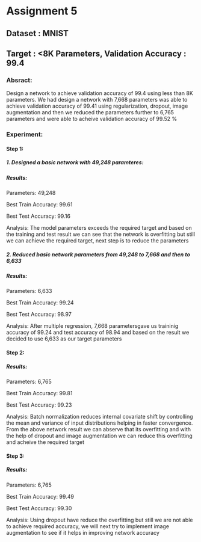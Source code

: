 # Assignment 5

## Dataset : MNIST

## Target : <8K Parameters, Validation Accuracy : 99.4

### Absract: 

Design a network to achieve validation accuracy of 99.4 using less than 8K parameters. We had design a network with 7,668 parameters was able to achieve validation accuracy of 99.41 using regularization, dropout, image augmentation and then we reduced the parameters further to 6,765 parameters and were able to acheive validation accuracy of 99.52 %


### Experiment:

#### Step 1:

##### 1. Designed a basic network with 49,248 paramteres:

##### Results:

Parameters: 49,248

Best Train Accuracy: 99.61

Best Test Accuracy: 99.16

Analysis: The model parameters exceeds the required target and based on the training and test result we can see that the network is overfitting but still we can achieve the required target, next step is to reduce the parameters

##### 2. Reduced basic network parameters from 49,248 to 7,668 and then to 6,633 

##### Results:

Parameters: 6,633

Best Train Accuracy: 99.24

Best Test Accuracy: 98.97

Analysis: After multiple regression, 7,668 parametersgave us traininig accuracy of 99.24 and test accuracy of 98.94 and based on the result we decided to use 6,633 as our target parameters

#### Step 2:

##### Results:

Parameters: 6,765

Best Train Accuracy: 99.81

Best Test Accuracy: 99.23

Analysis: Batch normalization reduces internal covariate shift by controlling the mean and variance of input distributions helping in faster convergence. From the above network result we can abserve that its overfitting and with the help of dropout and image augmentation we can reduce this overfitting and acheive the required target

#### Step 3:

##### Results:

Parameters: 6,765

Best Train Accuracy: 99.49

Best Test Accuracy: 99.30

Analysis: Using dropout have reduce the overfitting but still we are not able to achieve required accuracy, we will next try to implement image augmentation to see if it helps in improving network accuracy

